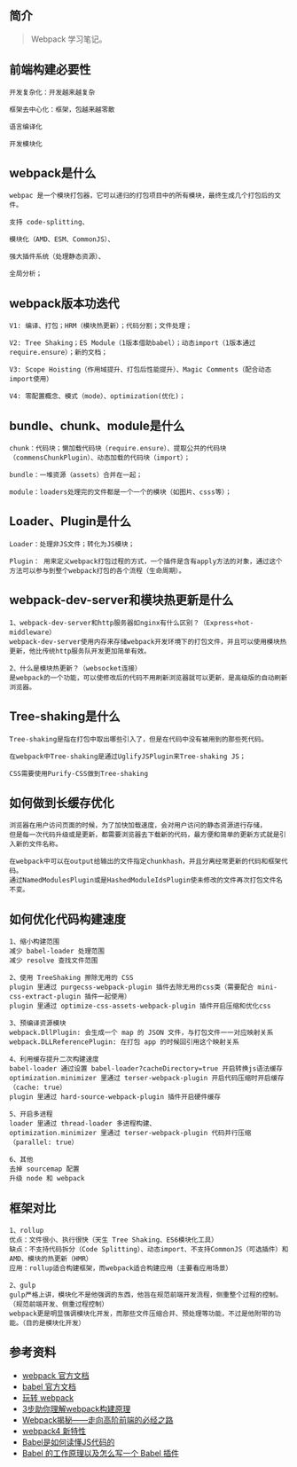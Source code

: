 ## 简介

> Webpack 学习笔记。

## 前端构建必要性

```text
开发复杂化：开发越来越复杂

框架去中心化：框架，包越来越零散

语言编译化

开发模块化
```

## webpack是什么

```text
webpac 是一个模块打包器，它可以递归的打包项目中的所有模块，最终生成几个打包后的文件。

支持 code-splitting、

模块化（AMD、ESM、CommonJS）、

强大插件系统（处理静态资源）、

全局分析；
```

## webpack版本功迭代

```text
V1: 编译、打包；HRM（模块热更新）；代码分割；文件处理；

V2: Tree Shaking；ES Module（1版本借助babel）；动态import（1版本通过require.ensure）；新的文档；

V3: Scope Hoisting（作用域提升、打包后性能提升）、Magic Comments（配合动态import使用）

V4: 零配置概念、模式（mode）、optimization(优化)；
```

## bundle、chunk、module是什么

```text
chunk：代码块；懒加载代码块（require.ensure）、提取公共的代码块（commensChunkPlugin）、动态加载的代码块（import）；

bundle：一堆资源（assets）合并在一起；

module：loaders处理完的文件都是一个一个的模块（如图片、csss等）；
```

## Loader、Plugin是什么

```text
Loader：处理非JS文件；转化为JS模块；

Plugin： 用来定义webpack打包过程的方式，一个插件是含有apply方法的对象，通过这个方法可以参与到整个webpack打包的各个流程（生命周期）。
```

## webpack-dev-server和模块热更新是什么

```text
1、webpack-dev-server和http服务器如nginx有什么区别？（Express+hot-middleware）
webpack-dev-server使用内存来存储webpack开发环境下的打包文件，并且可以使用模块热更新，他比传统http服务队开发更加简单有效。

2、什么是模块热更新？（websocket连接）
是webpack的一个功能，可以使修改后的代码不用刷新浏览器就可以更新，是高级版的自动刷新浏览器。
```

## Tree-shaking是什么

```text
Tree-shaking是指在打包中取出哪些引入了，但是在代码中没有被用到的那些死代码。

在webpack中Tree-shaking是通过UglifyJSPlugin来Tree-shaking JS；

CSS需要使用Purify-CSS做到Tree-shaking
```

## 如何做到长缓存优化

```text
浏览器在用户访问页面的时候，为了加快加载速度，会对用户访问的静态资源进行存储，
但是每一次代码升级或是更新，都需要浏览器去下载新的代码，最方便和简单的更新方式就是引入新的文件名称。

在webpack中可以在output给输出的文件指定chunkhash，并且分离经常更新的代码和框架代码。
通过NamedModulesPlugin或是HashedModuleIdsPlugin使未修改的文件再次打包文件名不变。
```

## 如何优化代码构建速度

```text
1、缩小构建范围
减少 babel-loader 处理范围
减少 resolve 查找文件范围

2、使用 TreeShaking 擦除无用的 CSS
plugin 里通过 purgecss-webpack-plugin 插件去除无用的css类（需要配合 mini-css-extract-plugin 插件一起使用）
plugin 里通过 optimize-css-assets-webpack-plugin 插件开启压缩和优化css

3、预编译资源模块
webpack.DllPlugin: 会生成一个 map 的 JSON 文件，与打包文件一一对应映射关系
webpack.DLLReferencePlugin: 在打包 app 的时候回引用这个映射关系

4、利用缓存提升二次构建速度
babel-loader 通过设置 babel-loader?cacheDirectory=true 开启转换js语法缓存
optimization.minimizer 里通过 terser-webpack-plugin 开启代码压缩时开启缓存（cache: true）
plugin 里通过 hard-source-webpack-plugin 插件开启硬件缓存

5、开启多进程
loader 里通过 thread-loader 多进程构建、
optimization.minimizer 里通过 terser-webpack-plugin 代码并行压缩（parallel: true）

6、其他
去掉 sourcemap 配置
升级 node 和 webpack
```

## 框架对比

```text
1、rollup
优点：文件很小、执行很快（天生 Tree Shaking、ES6模块化工具）
缺点：不支持代码拆分（Code Splitting）、动态import、不支持CommonJS（可选插件）和AMD、模块的热更新（HMR）
应用：rollup适合构建框架，而webpack适合构建应用（主要看应用场景）

2、gulp
gulp严格上讲，模块化不是他强调的东西，他旨在规范前端开发流程，侧重整个过程的控制。（规范前端开发、侧重过程控制）
webpack更是明显强调模块化开发，而那些文件压缩合并、预处理等功能，不过是他附带的功能。（目的是模块化开发）
```

## 参考资料

- [webpack 官方文档](https://webpack.js.org/)
- [babel 官方文档](https://babeljs.io/)
- [玩转 webpack](https://time.geekbang.org/course/intro/100028901)
- [3步助你理解webpack构建原理](https://learn.kaikeba.com/catalog/211875)
- [Webpack揭秘——走向高阶前端的必经之路 ](https://juejin.im/post/6844903685407916039)
- [webpack4 新特性](https://lz5z.com/webpack4-new/)
- [Babel是如何读懂JS代码的](https://zhuanlan.zhihu.com/p/27289600)
- [Babel 的工作原理以及怎么写一个 Babel 插件](https://cloud.tencent.com/developer/article/1520124)
